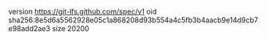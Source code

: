 version https://git-lfs.github.com/spec/v1
oid sha256:8e5d6a5562928e05c1a868208d93b554a4c5fb3b4aacb9e14d9cb7e98add2ae3
size 20200
